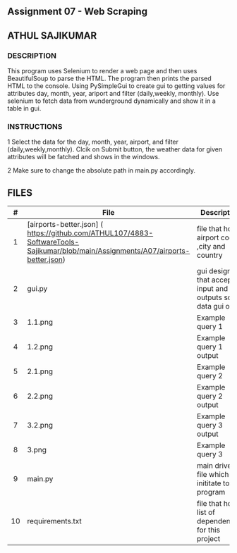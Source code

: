 ## Assignment 07 - Web Scraping
## ATHUL SAJIKUMAR
### DESCRIPTION
This program uses Selenium to render a web page and then uses BeautifulSoup to parse the HTML.
The program then prints the parsed HTML to the console.
Using PySimpleGui to create gui to getting values for attributes day, month, year, ariport and filter (daily,weekly, monthly). Use selenium to fetch data from wunderground dynamically  and show it in a table in gui.

### INSTRUCTIONS
1 Select the data for  the  day, month, year, airport, and filter (daily,weekly,monthly). Clcik on Submit button, the weather data for given attributes will be fatched and shows in the windows.

2 Make sure to change the absolute path in main.py accordingly.


## FILES
|   #   | File            | Description                                        |
| :---: | --------------- | -------------------------------------------------- |
|   1   | [airports-better.json] ( https://github.com/ATHUL107/4883-SoftwareTools-Sajikumar/blob/main/Assignments/A07/airports-better.json) | file that holds airport code ,city and country   |
|   2   | gui.py                 |gui design that accepts input and outputs scrap data gui o/p|
|   3   |    1.1.png  | Example query 1|
|   4   |    1.2.png  |Example query 1 output|
|   5   |    2.1.png  |Example query 2| 
|   6   |    2.2.png  |Example query 2 output|
|   7   |    3.2.png  |Example query 3 output|
|   8   |    3.png    |Example query 3 |
|   9   |  main.py    | main driver file which inititate to run program    |
|   10  | requirements.txt      | file that holds list of dependencies for this project   |


